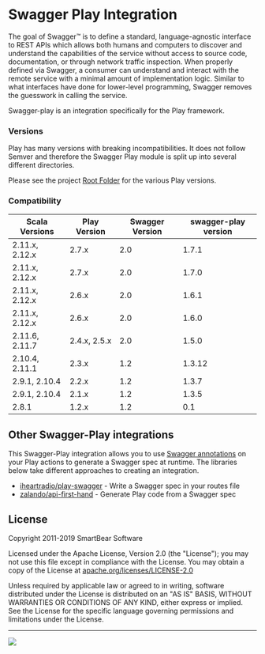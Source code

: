 # Swagger Play Integration

The goal of Swagger™ is to define a standard, language-agnostic interface to REST APIs which allows both humans and computers to discover and understand the capabilities of the service without access to source code, documentation, or through network traffic inspection. When properly defined via Swagger, a consumer can understand and interact with the remote service with a minimal amount of implementation logic. Similar to what interfaces have done for lower-level programming, Swagger removes the guesswork in calling the service.

Swagger-play is an integration specifically for the Play framework.

### Versions

Play has many versions with breaking incompatibilities.  It does not follow Semver and therefore the Swagger Play module is split up into several different directories.

Please see the project [Root Folder](https://github.com/swagger-api/swagger-play) for the various Play versions.

### Compatibility

Scala Versions | Play Version | Swagger Version | swagger-play version
---------------|--------------|-----------------|---------------------
2.11.x, 2.12.x | 2.7.x        | 2.0             | 1.7.1
2.11.x, 2.12.x | 2.7.x        | 2.0             | 1.7.0
2.11.x, 2.12.x | 2.6.x        | 2.0             | 1.6.1
2.11.x, 2.12.x | 2.6.x        | 2.0             | 1.6.0
2.11.6, 2.11.7 | 2.4.x, 2.5.x | 2.0             | 1.5.0
2.10.4, 2.11.1 | 2.3.x        | 1.2             | 1.3.12
2.9.1, 2.10.4  | 2.2.x        | 1.2             | 1.3.7
2.9.1, 2.10.4  | 2.1.x        | 1.2             | 1.3.5
2.8.1          | 1.2.x        | 1.2             | 0.1

Other Swagger-Play integrations
-------
This Swagger-Play integration allows you to use [Swagger annotations](https://github.com/swagger-api/swagger-core/wiki/Annotations-1.5.X) on your Play actions to generate a Swagger spec at runtime. The libraries below take different approaches to creating an integration.

* [iheartradio/play-swagger](https://github.com/iheartradio/play-swagger) - Write a Swagger spec in your routes file
* [zalando/api-first-hand](https://github.com/zalando/api-first-hand) - Generate Play code from a Swagger spec

License
-------

Copyright 2011-2019 SmartBear Software

Licensed under the Apache License, Version 2.0 (the "License");
you may not use this file except in compliance with the License.
You may obtain a copy of the License at
[apache.org/licenses/LICENSE-2.0](http://www.apache.org/licenses/LICENSE-2.0)

Unless required by applicable law or agreed to in writing, software
distributed under the License is distributed on an "AS IS" BASIS,
WITHOUT WARRANTIES OR CONDITIONS OF ANY KIND, either express or implied.
See the License for the specific language governing permissions and
limitations under the License.

---
<img src="http://swagger.io/wp-content/uploads/2016/02/logo.jpg"/>
